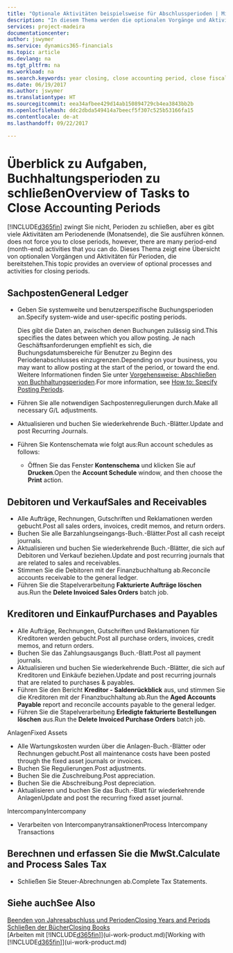 ```yaml
---
title: "Optionale Aktivitäten beispielsweise für Abschlussperioden | Microsoft Docs"
description: "In diesem Thema werden die optionalen Vorgänge und Aktivitäten Abschlussbuchhaltungsperioden in Financials dargelegt."
services: project-madeira
documentationcenter: 
author: jswymer
ms.service: dynamics365-financials
ms.topic: article
ms.devlang: na
ms.tgt_pltfrm: na
ms.workload: na
ms.search.keywords: year closing, close accounting period, close fiscal year, aging, creditor payments, vendor payments
ms.date: 06/19/2017
ms.author: jswymer
ms.translationtype: HT
ms.sourcegitcommit: eea34afbee429d14ab150894729cb4ea3843bb2b
ms.openlocfilehash: ddc2dbda549414a7beecf5f307c525b53166fa15
ms.contentlocale: de-at
ms.lasthandoff: 09/22/2017

---
```

# <a name="overview-of-tasks-to-close-accounting-periods"></a><span data-ttu-id="ac29b-103">Überblick zu Aufgaben, Buchhaltungsperioden zu schließen</span><span class="sxs-lookup"><span data-stu-id="ac29b-103">Overview of Tasks to Close Accounting Periods</span></span>
[!INCLUDE[d365fin](includes/d365fin_md.md)]<span data-ttu-id="ac29b-104"> zwingt Sie nicht, Perioden zu schließen, aber es gibt viele Aktivitäten am Periodenende (Monatsende), die Sie ausführen können.</span><span class="sxs-lookup"><span data-stu-id="ac29b-104"> does not force you to close periods, however, there are many period-end (month-end) activities that you can do.</span></span> <span data-ttu-id="ac29b-105">Dieses Thema zeigt eine Übersicht von optionalen Vorgängen und Aktivitäten für Perioden, die bereitstehen.</span><span class="sxs-lookup"><span data-stu-id="ac29b-105">This topic provides an overview of optional processes and activities for closing periods.</span></span>  

## <a name="general-ledger"></a><span data-ttu-id="ac29b-106">Sachposten</span><span class="sxs-lookup"><span data-stu-id="ac29b-106">General Ledger</span></span>
* <span data-ttu-id="ac29b-107">Geben Sie systemweite und benutzerspezifische Buchungsperioden an.</span><span class="sxs-lookup"><span data-stu-id="ac29b-107">Specify system-wide and user-specific posting periods.</span></span>  

    <span data-ttu-id="ac29b-108">Dies gibt die Daten an, zwischen denen Buchungen zulässig sind.</span><span class="sxs-lookup"><span data-stu-id="ac29b-108">This specifies the dates between which you allow posting.</span></span> <span data-ttu-id="ac29b-109">Je nach Geschäftsanforderungen empfiehlt es sich, die Buchungsdatumsbereiche für Benutzer zu Beginn des Periodenabschlusses einzugrenzen.</span><span class="sxs-lookup"><span data-stu-id="ac29b-109">Depending on your business, you may want to allow posting at the start of the period, or toward the end.</span></span> <span data-ttu-id="ac29b-110">Weitere Informationen finden Sie unter [Vorgehensweise: Abschließen von Buchhaltungsperioden](finance-how-specify-posting-periods.md).</span><span class="sxs-lookup"><span data-stu-id="ac29b-110">For more information, see [How to: Specify Posting Periods](finance-how-specify-posting-periods.md).</span></span>  
* <span data-ttu-id="ac29b-111">Führen Sie alle notwendigen Sachpostenregulierungen durch.</span><span class="sxs-lookup"><span data-stu-id="ac29b-111">Make all necessary G/L adjustments.</span></span>  
* <span data-ttu-id="ac29b-112">Aktualisieren und buchen Sie wiederkehrende Buch.-Blätter.</span><span class="sxs-lookup"><span data-stu-id="ac29b-112">Update and post Recurring Journals.</span></span>  
  <!--* Process Consolidations-->
* <span data-ttu-id="ac29b-113">Führen Sie Kontenschemata wie folgt aus:</span><span class="sxs-lookup"><span data-stu-id="ac29b-113">Run account schedules as follows:</span></span>  
  * <span data-ttu-id="ac29b-114">Öffnen Sie das Fenster **Kontenschema** und klicken Sie auf **Drucken**.</span><span class="sxs-lookup"><span data-stu-id="ac29b-114">Open the **Account Schedule** window, and then choose the **Print** action.</span></span>  

## <a name="sales-and-receivables"></a><span data-ttu-id="ac29b-115">Debitoren und Verkauf</span><span class="sxs-lookup"><span data-stu-id="ac29b-115">Sales and Receivables</span></span>
* <span data-ttu-id="ac29b-116">Alle Aufträge, Rechnungen, Gutschriften und Reklamationen werden gebucht.</span><span class="sxs-lookup"><span data-stu-id="ac29b-116">Post all sales orders, invoices, credit memos, and return orders.</span></span>  
* <span data-ttu-id="ac29b-117">Buchen Sie alle Barzahlungseingangs-Buch.-Blätter.</span><span class="sxs-lookup"><span data-stu-id="ac29b-117">Post all cash receipt journals.</span></span>  
* <span data-ttu-id="ac29b-118">Aktualisieren und buchen Sie wiederkehrende Buch.-Blätter, die sich auf Debitoren und Verkauf beziehen.</span><span class="sxs-lookup"><span data-stu-id="ac29b-118">Update and post recurring journals that are related to sales and receivables.</span></span>  
* <span data-ttu-id="ac29b-119">Stimmen Sie die Debitoren mit der Finanzbuchhaltung ab.</span><span class="sxs-lookup"><span data-stu-id="ac29b-119">Reconcile accounts receivable to the general ledger.</span></span>  
* <span data-ttu-id="ac29b-120">Führen Sie die Stapelverarbeitung **Fakturierte Aufträge löschen** aus.</span><span class="sxs-lookup"><span data-stu-id="ac29b-120">Run the **Delete Invoiced Sales Orders** batch job.</span></span>  

## <a name="purchases-and-payables"></a><span data-ttu-id="ac29b-121">Kreditoren und Einkauf</span><span class="sxs-lookup"><span data-stu-id="ac29b-121">Purchases and Payables</span></span>
* <span data-ttu-id="ac29b-122">Alle Aufträge, Rechnungen, Gutschriften und Reklamationen für Kreditoren werden gebucht.</span><span class="sxs-lookup"><span data-stu-id="ac29b-122">Post all purchase orders, invoices, credit memos, and return orders.</span></span>  
* <span data-ttu-id="ac29b-123">Buchen Sie das Zahlungsausgangs Buch.-Blatt.</span><span class="sxs-lookup"><span data-stu-id="ac29b-123">Post all payment journals.</span></span>  
* <span data-ttu-id="ac29b-124">Aktualisieren und buchen Sie wiederkehrende Buch.-Blätter, die sich auf Kreditoren und Einkäufe beziehen.</span><span class="sxs-lookup"><span data-stu-id="ac29b-124">Update and post recurring journals that are related to purchases & payables.</span></span>  
* <span data-ttu-id="ac29b-125">Führen Sie den Bericht **Kreditor - Saldenrückblick** aus, und stimmen Sie die Kreditoren mit der Finanzbuchhaltung ab.</span><span class="sxs-lookup"><span data-stu-id="ac29b-125">Run the **Aged Accounts Payable** report and reconcile accounts payable to the general ledger.</span></span>  
* <span data-ttu-id="ac29b-126">Führen Sie die Stapelverarbeitung **Erledigte fakturierte Bestellungen löschen** aus.</span><span class="sxs-lookup"><span data-stu-id="ac29b-126">Run the **Delete Invoiced Purchase Orders** batch job.</span></span>  

<span data-ttu-id="ac29b-127">Anlagen</span><span class="sxs-lookup"><span data-stu-id="ac29b-127">Fixed Assets</span></span>
* <span data-ttu-id="ac29b-128">Alle Wartungskosten wurden über die Anlagen-Buch.-Blätter oder Rechnungen gebucht.</span><span class="sxs-lookup"><span data-stu-id="ac29b-128">Post all maintenance costs have been posted through the fixed asset journals or invoices.</span></span>
* <span data-ttu-id="ac29b-129">Buchen Sie Regulierungen.</span><span class="sxs-lookup"><span data-stu-id="ac29b-129">Post adjustments.</span></span>
* <span data-ttu-id="ac29b-130">Buchen Sie die Zuschreibung.</span><span class="sxs-lookup"><span data-stu-id="ac29b-130">Post appreciation.</span></span>
* <span data-ttu-id="ac29b-131">Buchen Sie die Abschreibung.</span><span class="sxs-lookup"><span data-stu-id="ac29b-131">Post depreciation.</span></span>
* <span data-ttu-id="ac29b-132">Aktualisieren und buchen Sie das Buch.-Blatt für wiederkehrende Anlagen</span><span class="sxs-lookup"><span data-stu-id="ac29b-132">Update and post the recurring fixed asset journal.</span></span>

<span data-ttu-id="ac29b-133">Intercompany</span><span class="sxs-lookup"><span data-stu-id="ac29b-133">Intercompany</span></span>
* <span data-ttu-id="ac29b-134">Verarbeiten von Intercompanytransaktionen</span><span class="sxs-lookup"><span data-stu-id="ac29b-134">Process Intercompany Transactions</span></span>

## <a name="calculate-and-process-sales-tax"></a><span data-ttu-id="ac29b-135">Berechnen und erfassen Sie die MwSt.</span><span class="sxs-lookup"><span data-stu-id="ac29b-135">Calculate and Process Sales Tax</span></span>
* <span data-ttu-id="ac29b-136">Schließen Sie Steuer-Abrechnungen ab.</span><span class="sxs-lookup"><span data-stu-id="ac29b-136">Complete Tax Statements.</span></span>  

## <a name="see-also"></a><span data-ttu-id="ac29b-137">Siehe auch</span><span class="sxs-lookup"><span data-stu-id="ac29b-137">See Also</span></span>
[<span data-ttu-id="ac29b-138">Beenden von Jahresabschluss und Perioden</span><span class="sxs-lookup"><span data-stu-id="ac29b-138">Closing Years and Periods</span></span>](year-close-years-periods.md)  
[<span data-ttu-id="ac29b-139">Schließen der Bücher</span><span class="sxs-lookup"><span data-stu-id="ac29b-139">Closing Books</span></span>](year-close-books.md)  
<span data-ttu-id="ac29b-140">[Arbeiten mit [!INCLUDE[d365fin](includes/d365fin_md.md)]](ui-work-product.md)</span><span class="sxs-lookup"><span data-stu-id="ac29b-140">[Working with [!INCLUDE[d365fin](includes/d365fin_md.md)]](ui-work-product.md)</span></span>


